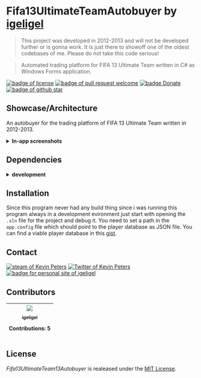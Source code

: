 # Fifa13UltimateTeamAutobuyer by <a href="https://github.com/igeligel">igeligel</a>

> This project was developed in 2012-2013 and will not be developed further or is gonna work. It is just there to showoff one of the oldest codebases of me. Please do not take this code serious!

> Automated trading platform for FIFA 13 Ultimate Team written in C# as Windows Forms application.

<a href="./LICENSE"><img src="https://img.shields.io/github/license/igeligel/Fifa13UltimateTeamAutobuyer.svg" alt="badge of license" /></a>
<a href="https://github.com/igeligel/Fifa13UltimateTeamAutobuyer/pulls"><img src="https://img.shields.io/badge/PR-welcome-green.svg" alt="badge of pull request welcome" /></a>
<a href="https://www.paypal.me/kevinpeters96/1"><img src="https://img.shields.io/badge/Donate-Paypal-003087.svg?style=flat" alt="badge Donate" /></a>
<a href="https://github.com/igeligel/Fifa13UltimateTeamAutobuyer/stargazers"><img src="https://img.shields.io/github/stars/igeligel/Fifa13UltimateTeamAutobuyer.svg?style=social&label=Stars" alt="badge of github star" /></a>

## Showcase/Architecture

An autobuyer for the trading platform of FIFA 13 Ultimate Team written in 2012-2013.

<p><details>
  <summary><b>In-app screenshots</b></summary>
  <p><img src="./docs/1.png" alt="structure of the store system" /></p>
  <p><img src="./docs/2.png" alt="structure of the store system" /></p>
  <p><img src="./docs/3.png" alt="structure of the store system" /></p>
</details></p>

## Dependencies

<p><details>
  <summary><b>development</b></summary>

  | Dependency | Version |
  | ---------- | ------- |
  | Visual Studio        | > 2017  |
  | .NET | 4.7.1  |
</details></p>

## Installation

Since this program never had any build thing since i was running this program always in a development evironment just start with opening the `.sln` file for the project and debug it. You need to set a path in the `app.config` file which should point to the player database as JSON file. You can find a viable player database in this [gist](https://gist.github.com/igeligel/1145370313310168dca827339e6e5484).

## Contact

<a href="http://steamcommunity.com/profiles/76561198028630048"><img src="https://img.shields.io/badge/Steam-igeligel-000000.svg" alt="steam of Kevin Peters"></a>
<a href="https://twitter.com/kevinpeters_"><img src="https://img.shields.io/badge/Twitter-kevinpeters__-1da1f2.svg" alt="Twitter of Kevin Peters"></a>
<a href="https://www.kevinpeters.net/"><img src="https://img.shields.io/badge/Personal%20Site-igeligel-a1c4fd.svg" alt="badge for personal site of igeligel"></a>

## Contributors

<table><thead><tr><th align="center"><a href="https://github.com/igeligel"><img src="https://avatars2.githubusercontent.com/u/12736734?v=3" width="100px;" style="max-width:100%;"><br><sub>igeligel</sub></a><br><p>Contributions: 5</p></th></tbody></table>

## License

*Fifa13UltimateTeam13Autobuyer* is realeased under the [MIT License](/LICENSE).
